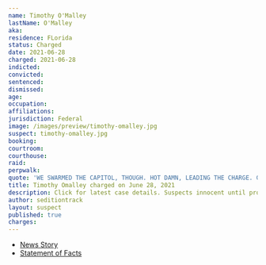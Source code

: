 ```yaml
---
name: Timothy O'Malley
lastName: O'Malley
aka:
residence: FLorida
status: Charged
date: 2021-06-28
charged: 2021-06-28
indicted:
convicted:
sentenced:
dismissed:
age:
occupation:
affiliations:
jurisdiction: Federal
image: /images/preview/timothy-omalley.jpg
suspect: timothy-omalley.jpg
booking:
courtroom:
courthouse:
raid:
perpwalk:
quote: 'WE SWARMED THE CAPITOL, THOUGH. HOT DAMN, LEADING THE CHARGE. GETTIN’ IT ON.'
title: Timothy Omalley charged on June 28, 2021
description: Click for latest case details. Suspects innocent until proven guilty.
author: seditiontrack
layout: suspect
published: true
charges:
---
```


- [News Story](https://www.wkrg.com/northwest-florida/okaloosa-county-man-charged-with-taking-part-in-u-s-capitol-riot/)
- [Statement of Facts](https://www.justice.gov/usao-dc/case-multi-defendant/file/1408321/download)
